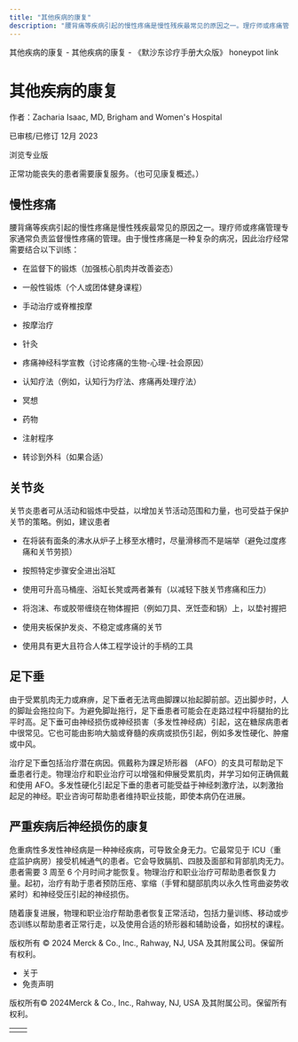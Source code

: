 ```yaml
---
title: "其他疾病的康复"
description: "腰背痛等疾病引起的慢性疼痛是慢性残疾最常见的原因之一。理疗师或疼痛管理专家通常负责监督慢性疼痛的管理。由于慢性疼痛是一种复杂的病况，因此治疗经常需要结合以下训练："
---
```


﻿其他疾病的康复 \- 其他疾病的康复 \- 《默沙东诊疗手册大众版》 honeypot link

# 其他疾病的康复

作者：Zacharia Isaac, MD, Brigham and Women's Hospital

已审核/已修订 12月 2023

浏览专业版

正常功能丧失的患者需要康复服务。（也可见康复概述。）

## 慢性疼痛

腰背痛等疾病引起的慢性疼痛是慢性残疾最常见的原因之一。理疗师或疼痛管理专家通常负责监督慢性疼痛的管理。由于慢性疼痛是一种复杂的病况，因此治疗经常需要结合以下训练：

- 在监督下的锻炼（加强核心肌肉并改善姿态）

- 一般性锻炼（个人或团体健身课程）

- 手动治疗或脊椎按摩

- 按摩治疗

- 针灸

- 疼痛神经科学宣教（讨论疼痛的生物-心理-社会原因）

- 认知疗法（例如，认知行为疗法、疼痛再处理疗法）

- 冥想

- 药物

- 注射程序

- 转诊到外科（如果合适）


## 关节炎

关节炎患者可从活动和锻炼中受益，以增加关节活动范围和力量，也可受益于保护关节的策略。例如，建议患者

- 在将装有面条的沸水从炉子上移至水槽时，尽量滑移而不是端举（避免过度疼痛和关节劳损）

- 按照特定步骤安全进出浴缸

- 使用可升高马桶座、浴缸长凳或两者兼有（以减轻下肢关节疼痛和压力）

- 将泡沫、布或胶带缠绕在物体握把（例如刀具、烹饪壶和锅）上，以垫衬握把

- 使用夹板保护发炎、不稳定或疼痛的关节

- 使用具有更大且符合人体工程学设计的手柄的工具


## 足下垂

由于受累肌肉无力或麻痹，足下垂者无法弯曲脚踝以抬起脚前部。迈出脚步时，人的脚趾会拖拉向下。为避免脚趾拖行，足下垂患者可能会在走路过程中将腿抬的比平时高。足下垂可由神经损伤或神经损害（多发性神经病）引起，这在糖尿病患者中很常见。它也可能由影响大脑或脊髓的疾病或损伤引起，例如多发性硬化、肿瘤或中风。

治疗足下垂包括治疗潜在病因。佩戴称为踝足矫形器 （AFO）的支具可帮助足下垂患者行走。物理治疗和职业治疗可以增强和伸展受累肌肉，并学习如何正确佩戴和使用 AFO。多发性硬化引起足下垂的患者可能受益于神经刺激疗法，以刺激抬起足的神经。职业咨询可帮助患者维持职业技能，即使本病仍在进展。

## 严重疾病后神经损伤的康复

危重病性多发性神经病是一种神经疾病，可导致全身无力。它最常见于 ICU（重症监护病房）接受机械通气的患者。它会导致膈肌、四肢及面部和背部肌肉无力。患者需要 3 周至 6 个月时间才能恢复。物理治疗和职业治疗可帮助患者恢复力量。起初，治疗有助于患者预防压疮、挛缩（手臂和腿部肌肉以永久性弯曲姿势收紧时）和神经受压引起的神经损伤。

随着康复进展，物理和职业治疗帮助患者恢复正常活动，包括力量训练、移动或步态训练以帮助患者正常行走，以及使用合适的矫形器和辅助设备，如拐杖的课程。



版权所有 © 2024
Merck & Co., Inc., Rahway, NJ, USA 及其附属公司。保留所有权利。

- 关于
- 免责声明

版权所有© 2024Merck & Co., Inc., Rahway, NJ, USA 及其附属公司。保留所有权利。

|     |     |
| --- | --- |
|  |  |